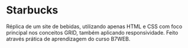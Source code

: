 # Starbucks
Réplica de um site de bebidas, utilizando apenas HTML e CSS com foco principal nos conceitos GRID, também aplicando responsividade.
Feito através prática de aprendizagem do curso B7WEB.
